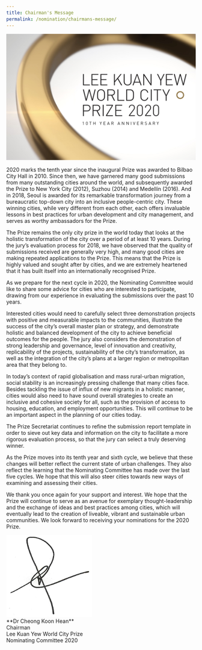 ```yaml
---
title: Chairman's Message
permalink: /nomination/chairmans-message/
---
```


![10 year anniversary](/images/10-year-anniversary.jpg)

2020 marks the tenth year since the inaugural Prize was awarded to Bilbao City Hall in 2010. Since then, we have garnered many good submissions from many outstanding cities around the world, and subsequently awarded the Prize to New York City (2012), Suzhou (2014) and Medellín (2016). And in 2018, Seoul is awarded for its remarkable transformation journey from a bureaucratic top-down city into an inclusive people-centric city. These winning cities, while very different from each other, each offers invaluable lessons in best practices for urban development and city management, and serves as worthy ambassadors for the Prize. 

The Prize remains the only city prize in the world today that looks at the holistic transformation of the city over a period of at least 10 years. During the jury’s evaluation process for 2018, we have observed that the quality of submissions received are generally very high, and many good cities are making repeated applications to the Prize. This means that the Prize is highly valued and sought after by cities, and we are extremely heartened that it has built itself into an internationally recognised Prize. 

As we prepare for the next cycle in 2020, the Nominating Committee would like to share some advice for cities who are interested to participate, drawing from our experience in evaluating the submissions over the past 10 years. 

Interested cities would need to carefully select three demonstration projects with positive and measurable impacts to the communities, illustrate the success of the city’s overall master plan or strategy, and demonstrate holistic and balanced development of the city to achieve beneficial outcomes for the people. The jury also considers the demonstration of strong leadership and governance, level of innovation and creativity, replicability of the projects, sustainability of the city’s transformation, as well as the integration of the city’s plans at a larger region or metropolitan area that they belong to. 

In today’s context of rapid globalisation and mass rural-urban migration, social stability is an increasingly pressing challenge that many cities face. Besides tackling the issue of influx of new migrants in a holistic manner, cities would also need to have sound overall strategies to create an inclusive and cohesive society for all, such as the provision of access to housing, education, and employment opportunities. This will continue to be an important aspect in the planning of our cities today. 

The Prize Secretariat continues to refine the submission report template in order to sieve out key data and information on the city to facilitate a more rigorous evaluation process, so that the jury can select a truly deserving winner. 

As the Prize moves into its tenth year and sixth cycle, we believe that these changes will better reflect the current state of urban challenges. They also reflect the learning that the Nominating Committee has made over the last five cycles. We hope that this will also steer cities towards new ways of examining and assessing their cities. 

We thank you once again for your support and interest. We hope that the Prize will continue to serve as an avenue for exemplary thought-leadership and the exchange of ideas and best practices among cities, which will eventually lead to the creation of liveable, vibrant and sustainable urban communities. We look forward to receiving your nominations for the 2020 Prize. 

<div style="width:300px"><img src="/images/dr-cheong-signature.png" alt="Dr Cheong's Signature" /></div>
**Dr Cheong Koon Hean**
<br>Chairman 
<br>Lee Kuan Yew World City Prize 
<br>Nominating Committee 2020
